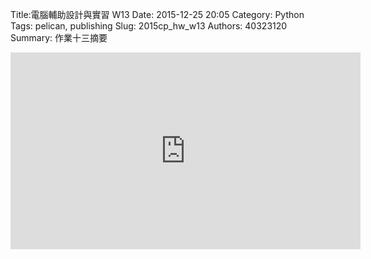 Title:電腦輔助設計與實習  W13
Date: 2015-12-25 20:05
Category: Python
Tags: pelican, publishing
Slug: 2015cp_hw_w13
Authors: 40323120
Summary: 作業十三摘要



<iframe width="560" height="315" src="https://www.youtube.com/embed/Wob7XgDfol4" frameborder="0" allowfullscreen></iframe>












